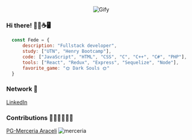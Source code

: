 &nbsp;&nbsp;
<div align="center" >
  <img src="https://www.michalbialecki.com/wp-content/uploads/2018/05/console-02.gif" alt="Gify"/>
</div>

### Hi there! 🙋‍♂️☕🖥️	
```js
  const Fede = {
      description: "Fullstack developer",
      study: ["UTN", "Henry Bootcamp"],
      code: ["JavaScript", "HTML", "CSS", "C", "C++", "C#", "PHP"],
      tools: ["React", "Redux", "Express", "Sequelize", "Node"],
      favorite_game: "🌞 Dark Souls 🌞"
  }
```
### Network 📧
[LinkedIn](https://www.linkedin.com/in/federico-jakowicki-a0a835202/)

### Contributions 👨‍💼👨‍💼👨‍💼
<a href="https://github.com/egoyret/PG_MerceriaOnline">PG-Merceria Araceli</a></h3>
![merceria](https://user-images.githubusercontent.com/67632014/131160187-1ab27909-4c04-4f9e-b384-0b1e4bcfa75f.png)
